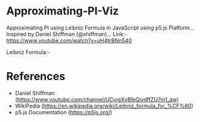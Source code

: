 # Approximating-PI-Viz

Approximating PI using Leibniz Formula in JavaScript using p5.js Platform... Inspired by Daniel Shiffman (@shiffman)...
Link:- https://www.youtube.com/watch?v=uH4trBNn540

Leibniz Formula:-


# References
  
  - Daniel Shiffman (https://www.youtube.com/channel/UCvjgXvBlbQiydffZU7m1_aw)
  - WikiPedia (https://en.wikipedia.org/wiki/Leibniz_formula_for_%CF%80)
  - p5.js Documentation (https://p5js.org/)
